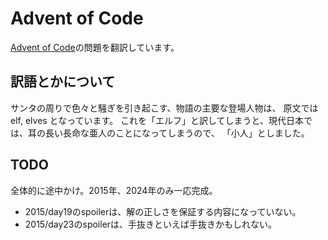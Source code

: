 # Advent of Code

[Advent of Code](https://adventofcode.com/)の問題を翻訳しています。

## 訳語とかについて

サンタの周りで色々と騒ぎを引き起こす、物語の主要な登場人物は、
原文では elf, elves となっています。
これを「エルフ」と訳してしまうと、現代日本では、耳の長い長命な亜人のことになってしまうので、
「小人」としました。

## TODO

全体的に途中かけ。2015年、2024年のみ一応完成。

- 2015/day19のspoilerは、解の正しさを保証する内容になっていない。
- 2015/day23のspoilerは、手抜きといえば手抜きかもしれない。
